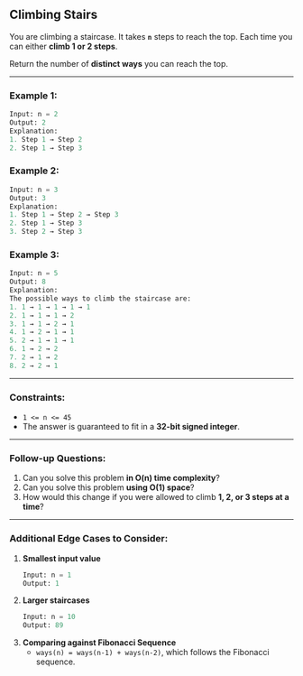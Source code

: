 ## **Climbing Stairs**

You are climbing a staircase. It takes **`n`** steps to reach the top. Each time you can either **climb 1 or 2 steps**.

Return the number of **distinct ways** you can reach the top.

---

### **Example 1:**
```python
Input: n = 2
Output: 2
Explanation:
1. Step 1 → Step 2
2. Step 1 → Step 3
```

### **Example 2:**
```python
Input: n = 3
Output: 3
Explanation:
1. Step 1 → Step 2 → Step 3
2. Step 1 → Step 3
3. Step 2 → Step 3
```

### **Example 3:**
```python
Input: n = 5
Output: 8
Explanation:
The possible ways to climb the staircase are:
1. 1 → 1 → 1 → 1 → 1
2. 1 → 1 → 1 → 2
3. 1 → 1 → 2 → 1
4. 1 → 2 → 1 → 1
5. 2 → 1 → 1 → 1
6. 1 → 2 → 2
7. 2 → 1 → 2
8. 2 → 2 → 1
```

---

### **Constraints:**
- `1 <= n <= 45`
- The answer is guaranteed to fit in a **32-bit signed integer**.

---

### **Follow-up Questions:**
1. Can you solve this problem **in O(n) time complexity**?
2. Can you solve this problem **using O(1) space**?
3. How would this change if you were allowed to climb **1, 2, or 3 steps at a time**?

---

### **Additional Edge Cases to Consider:**
1. **Smallest input value**
   ```python
   Input: n = 1
   Output: 1
   ```
2. **Larger staircases**
   ```python
   Input: n = 10
   Output: 89
   ```
3. **Comparing against Fibonacci Sequence**
   - `ways(n) = ways(n-1) + ways(n-2)`, which follows the Fibonacci sequence.
